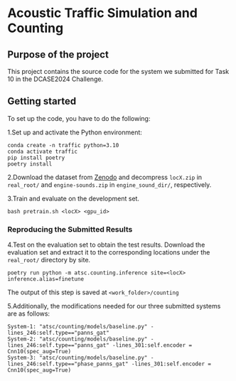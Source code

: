 # Acoustic Traffic Simulation and Counting

## Purpose of the project

This project contains the source code for the system we submitted for Task 10 in the DCASE2024 Challenge.

## Getting started

To set up the code, you have to do the following:

1.Set up and activate the Python environment:
```
conda create -n traffic python=3.10
conda activate traffic
pip install poetry
poetry install
```
2.Download the dataset from [Zenodo](https://zenodo.org/records/10700792) and decompress `locX.zip` in `real_root/` and `engine-sounds.zip` in `engine_sound_dir/`, respectively.

3.Train and evaluate on the development set.
```
bash pretrain.sh <locX> <gpu_id>
```
### Reproducing the Submitted Results
4.Test on the evaluation set to obtain the test results. Download the evaluation set and extract it to the corresponding locations under the `real_root/` directory by site.

```
poetry run python -m atsc.counting.inference site=<locX> inference.alias=finetune
```

The output of this step is saved at `<work_folder>/counting`

5.Additionally, the modifications needed for our three submitted systems are as follows:
```angular2html
System-1: "atsc/counting/models/baseline.py" -lines_246:self.type=="panns_gat"
System-2: "atsc/counting/models/baseline.py" -lines_246:self.type=="panns_gat" -lines_301:self.encoder = Cnn10(spec_aug=True)
System-3: "atsc/counting/models/baseline.py" -lines_246:self.type=="phase_panns_gat" -lines_301:self.encoder = Cnn10(spec_aug=True)
```
